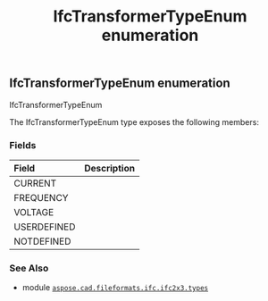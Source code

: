 ﻿---
title: IfcTransformerTypeEnum enumeration
second_title: Aspose.CAD for Python via .NET API References
description: 
type: docs
weight: 3120
url: /python-net/aspose.cad.fileformats.ifc.ifc2x3.types/ifctransformertypeenum/
is_root: false
---

## IfcTransformerTypeEnum enumeration

IfcTransformerTypeEnum



The IfcTransformerTypeEnum type exposes the following members:

### Fields
| Field | Description |
| :- | :- |
| CURRENT |  |
| FREQUENCY |  |
| VOLTAGE |  |
| USERDEFINED |  |
| NOTDEFINED |  |



### See Also
* module [`aspose.cad.fileformats.ifc.ifc2x3.types`](..)
